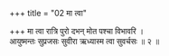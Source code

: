 +++
title = "02 मा त्वा"

+++
मा त्वा रात्रि पुरो दभन् मोत पश्चा विभावरि ।  
आयुष्मन्तः सुप्रजसः सुवीरा ऋध्यास्म त्वा सुवर्चसः ॥ २ ॥